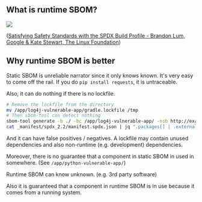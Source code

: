 ## What is runtime SBOM?

![](https://i.imgur.com/aWjPAgB.png)

([Satisfying Safety Standards with the SPDX Build Profile - Brandon Lum, Google & Kate Stewart, The Linux Foundation](https://static.sched.com/hosted_files/ocs2022/25/OSS%20JP_%20Satisfying%20Safety%20Standards%20with%20the%20SPDX%20Build%20Profile.pdf))

## Why runtime SBOM is better

Static SBOM is unreliable narrator since it only knows known.  It's very easy to come off the rail. If you do `pip install requests`, it is untraceable.

Also, it can do nothing if there is no lockfile.

```bash
# Remove the lockfile from the directory
mv /app/log4j-vulnerable-app/gradle.lockfile /tmp
# Then sbom-tool can detect nothing
sbom-tool generate -b ./ -bc /app/log4j-vulnerable-app/ -nsb http://example.com -pn foo -pv 0.1 -ps foo
cat _manifest/spdx_2.2/manifest.spdx.json | jq ".packages[] | .externalRefs[]? | .referenceLocator"
```

And it can have false positives / negatives. A lockfile may contain unused dependencies and also non-runtime (e.g. development) dependencies.

Moreover, there is no guarantee that a component in static SBOM in used in somewhere. (See `/app/python-vulnerable-app/`)

Runtime SBOM can know unknown. (e.g. 3rd party software)

Also it is guaranteed that a component in runtime SBOM is in use because it comes from a running system.
